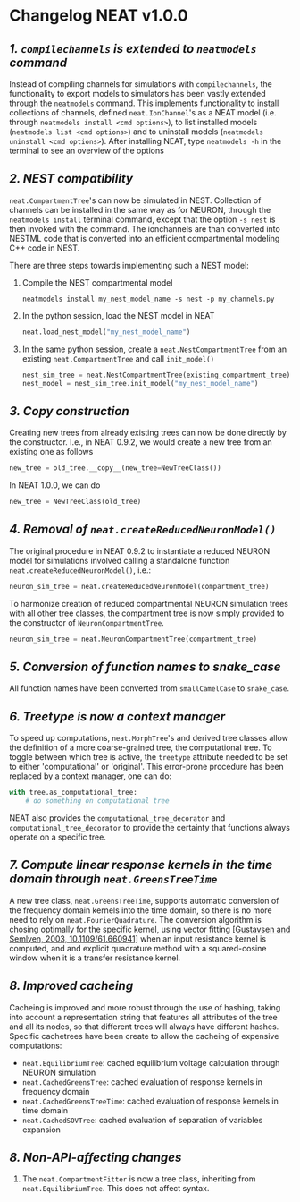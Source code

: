 Changelog NEAT v1.0.0
=====================

*1. `compilechannels` is extended to `neatmodels` command*
---------------------------------------------------------
Instead of compiling channels for simulations with `compilechannels`, the functionality to export models to simulators has been vastly extended through the `neatmodels` command. This implements functionality to install collections of channels, defined `neat.IonChannel`'s as a NEAT model (i.e. through `neatmodels install <cmd options>`), to list installed models (`neatmodels list <cmd options>`) and to uninstall models (`neatmodels uninstall <cmd options>`). After installing NEAT, type `neatmodels -h` in the terminal to see an overview of the options

*2. NEST compatibility*
----------------------
`neat.CompartmentTree`'s can now be simulated in NEST. Collection of channels can be installed in the same way as for NEURON, through the `neatmodels install` terminal command, except that the option `-s nest` is then invoked with the command. The ionchannels are than converted into NESTML code that is converted into an efficient compartmental modeling C++ code in NEST.

There are three steps towards implementing such a NEST model:
1. Compile the NEST compartmental model
    ```console
    neatmodels install my_nest_model_name -s nest -p my_channels.py
    ```
2. In the python session, load the NEST model in NEAT
    ```python
    neat.load_nest_model("my_nest_model_name")
    ```
3. In the same python session, create a `neat.NestCompartmentTree` from an existing `neat.CompartmentTree` and call `init_model()`
    ```python
    nest_sim_tree = neat.NestCompartmentTree(existing_compartment_tree)
    nest_model = nest_sim_tree.init_model("my_nest_model_name")
    ```

*3. Copy construction*
--------------------
Creating new trees from already existing trees can now be done directly by the constructor.
I.e., in NEAT 0.9.2, we would create a new tree from an existing one as follows
```python
new_tree = old_tree.__copy__(new_tree=NewTreeClass())
```

In NEAT 1.0.0, we can do
```python
new_tree = NewTreeClass(old_tree)
```

*4. Removal of `neat.createReducedNeuronModel()`*
-----------------------------------------------
The original procedure in NEAT 0.9.2 to instantiate a reduced NEURON model for simulations involved calling a standalone function `neat.createReducedNeuronModel()`, i.e.:
```python
neuron_sim_tree = neat.createReducedNeuronModel(compartment_tree)
```
To harmonize creation of reduced compartmental NEURON simulation trees with all other tree classes, the compartment tree is now simply provided to the constructor of `NeuronCompartmentTree`.
```python
neuron_sim_tree = neat.NeuronCompartmentTree(compartment_tree)
```

*5. Conversion of function names to snake_case*
-----------------------------------------------
All function names have been converted from `smallCamelCase` to `snake_case`.

*6. Treetype is now a context manager*
-------------------------------------
To speed up computations, `neat.MorphTree`'s and derived tree classes allow the definition of a more coarse-grained tree, the computational tree. To toggle between which tree is active, the `treetype` attribute needed to be set to either 'computational' or 'original'. This error-prone procedure has been replaced by a context manager, one can do:
```python
with tree.as_computational_tree:
    # do something on computational tree
```
NEAT also provides the `computational_tree_decorator` and `computational_tree_decorator` to provide the certainty that functions always operate on a specific tree.

*7. Compute linear response kernels in the time domain through `neat.GreensTreeTime`*
------------------------------------------------------------------------------------
A new tree class, `neat.GreensTreeTime`, supports automatic conversion of the frequency domain kernels into the time domain, so there is no more need to rely on `neat.FourierQuadrature`. The conversion algorithm is chosing optimally for the specific kernel, using vector fitting [[Gustavsen and Semlyen, 2003, 10.1109/61.660941]](https://ieeexplore.ieee.org/document/660941) when an input resistance kernel is computed, and and explicit quadrature method with a squared-cosine window when it is a transfer resistance kernel. 

*8. Improved cacheing*
----------------------
Cacheing is improved and more robust through the use of hashing, taking into account a representation string that features all attributes of the tree and all its nodes, so that different trees will always have different hashes. Specific cachetrees have been create to allow the cacheing of expensive computations:
* `neat.EquilibriumTree`: cached equilibrium voltage calculation through NEURON simulation
* `neat.CachedGreensTree`: cached evaluation of response kernels in frequency domain
* `neat.CachedGreensTreeTime`: cached evaluation of response kernels in time domain
* `neat.CachedSOVTree`: cached evaluation of separation of variables expansion

*8. Non-API-affecting changes*
----------------------------
1. The `neat.CompartmentFitter` is now a tree class, inheriting from `neat.EquilibriumTree`. This does not affect syntax.